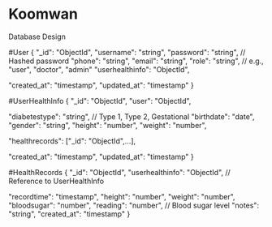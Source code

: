 # Koomwan

Database Design

#User
{
  "_id": "ObjectId",
  "username": "string",
  "password": "string", // Hashed password
  "phone": "string",
  "email": "string",
  "role": "string", // e.g., "user", "doctor", "admin"
  "userhealthinfo": "ObjectId",
  
  "created_at": "timestamp",
  "updated_at": "timestamp"
}

#UserHealthInfo
{
  "_id": "ObjectId",
  "user": "ObjectId",

  "diabetestype": "string", // Type 1, Type 2, Gestational
  "birthdate": "date",
  "gender": "string",
  "height": "number",
  "weight": "number",

  "healthrecords": ["_id": "ObjectId",...],
  
  "created_at": "timestamp",
  "updated_at": "timestamp"
}

#HealthRecords
{
  "_id": "ObjectId",
  "userhealthinfo": "ObjectId", // Reference to UserHealthInfo

  "recordtime": "timestamp",
  "height": "number",
  "weight": "number",
  "bloodsugar": "number",
  "reading": "number", // Blood sugar level
  "notes": "string",
  "created_at": "timestamp"
}
